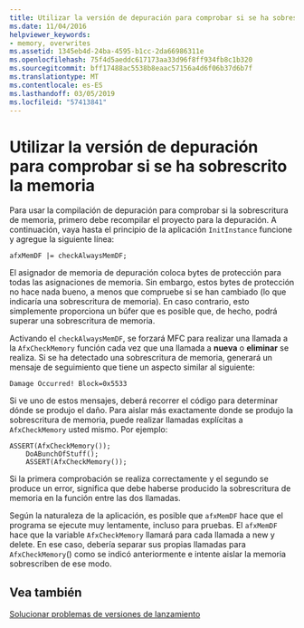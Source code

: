 ```yaml
---
title: Utilizar la versión de depuración para comprobar si se ha sobrescrito la memoria
ms.date: 11/04/2016
helpviewer_keywords:
- memory, overwrites
ms.assetid: 1345eb4d-24ba-4595-b1cc-2da66986311e
ms.openlocfilehash: 75f4d5aeddc617173aa33d96f8ff934fb8c1b320
ms.sourcegitcommit: bff17488ac5538b8eaac57156a4d6f06b37d6b7f
ms.translationtype: MT
ms.contentlocale: es-ES
ms.lasthandoff: 03/05/2019
ms.locfileid: "57413841"
---
```

# <a name="using-the-debug-build-to-check-for-memory-overwrite"></a>Utilizar la versión de depuración para comprobar si se ha sobrescrito la memoria

Para usar la compilación de depuración para comprobar si la sobrescritura de memoria, primero debe recompilar el proyecto para la depuración. A continuación, vaya hasta el principio de la aplicación `InitInstance` funcione y agregue la siguiente línea:

```
afxMemDF |= checkAlwaysMemDF;
```

El asignador de memoria de depuración coloca bytes de protección para todas las asignaciones de memoria. Sin embargo, estos bytes de protección no hace nada bueno, a menos que compruebe si se han cambiado (lo que indicaría una sobrescritura de memoria). En caso contrario, esto simplemente proporciona un búfer que es posible que, de hecho, podrá superar una sobrescritura de memoria.

Activando el `checkAlwaysMemDF`, se forzará MFC para realizar una llamada a la `AfxCheckMemory` función cada vez que una llamada a **nueva** o **eliminar** se realiza. Si se ha detectado una sobrescritura de memoria, generará un mensaje de seguimiento que tiene un aspecto similar al siguiente:

```
Damage Occurred! Block=0x5533
```

Si ve uno de estos mensajes, deberá recorrer el código para determinar dónde se produjo el daño. Para aislar más exactamente donde se produjo la sobrescritura de memoria, puede realizar llamadas explícitas a `AfxCheckMemory` usted mismo. Por ejemplo:

```
ASSERT(AfxCheckMemory());
    DoABunchOfStuff();
    ASSERT(AfxCheckMemory());
```

Si la primera comprobación se realiza correctamente y el segundo se produce un error, significa que debe haberse producido la sobrescritura de memoria en la función entre las dos llamadas.

Según la naturaleza de la aplicación, es posible que `afxMemDF` hace que el programa se ejecute muy lentamente, incluso para pruebas. El `afxMemDF` hace que la variable `AfxCheckMemory` llamará para cada llamada a new y delete. En ese caso, debería separar sus propias llamadas para `AfxCheckMemory`() como se indicó anteriormente e intente aislar la memoria sobrescriben de ese modo.

## <a name="see-also"></a>Vea también

[Solucionar problemas de versiones de lanzamiento](../../build/reference/fixing-release-build-problems.md)
